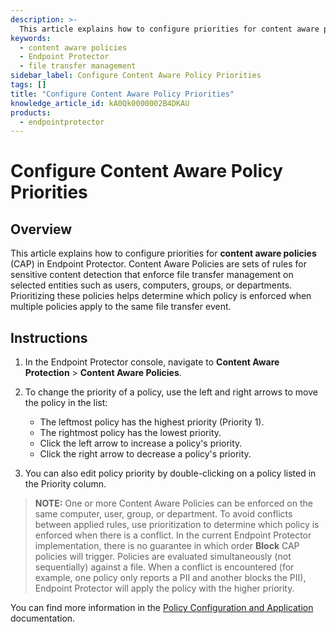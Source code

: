 ```yaml
---
description: >-
  This article explains how to configure priorities for content aware policies in Endpoint Protector, ensuring the correct enforcement of rules for sensitive content detection.
keywords:
  - content aware policies
  - Endpoint Protector
  - file transfer management
sidebar_label: Configure Content Aware Policy Priorities
tags: []
title: "Configure Content Aware Policy Priorities"
knowledge_article_id: kA0Qk0000002B4DKAU
products:
  - endpointprotector
---
```


# Configure Content Aware Policy Priorities

## Overview

This article explains how to configure priorities for **content aware policies** (CAP) in Endpoint Protector. Content Aware Policies are sets of rules for sensitive content detection that enforce file transfer management on selected entities such as users, computers, groups, or departments. Prioritizing these policies helps determine which policy is enforced when multiple policies apply to the same file transfer event.

## Instructions

1. In the Endpoint Protector console, navigate to **Content Aware Protection** > **Content Aware Policies**.

2. To change the priority of a policy, use the left and right arrows to move the policy in the list:
   - The leftmost policy has the highest priority (Priority 1).
   - The rightmost policy has the lowest priority.
   - Click the left arrow to increase a policy's priority.
   - Click the right arrow to decrease a policy's priority.

3. You can also edit policy priority by double-clicking on a policy listed in the Priority column.

> **NOTE:** One or more Content Aware Policies can be enforced on the same computer, user, group, or department. To avoid conflicts between applied rules, use prioritization to determine which policy is enforced when there is a conflict. In the current Endpoint Protector implementation, there is no guarantee in which order **Block** CAP policies will trigger. Policies are evaluated simultaneously (not sequentially) against a file. When a conflict is encountered (for example, one policy only reports a PII and another blocks the PII), Endpoint Protector will apply the policy with the higher priority.

You can find more information in the [Policy Configuration and Application](../endpointprotector/5.9.4.2/admin/cap_module/cappolicies) documentation.